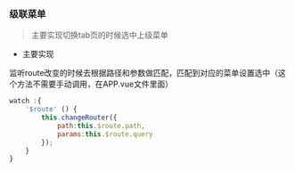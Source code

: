 ### 级联菜单

> 主要实现切换tab页的时候选中上级菜单

* 主要实现

监听route改变的时候去根据路径和参数做匹配，匹配到对应的菜单设置选中（这个方法不需要手动调用，在APP.vue文件里面）

```js
watch :{
    '$route' () {
        this.changeRouter({
            path:this.$route.path,
            params:this.$route.query
        });
    }
}
```



